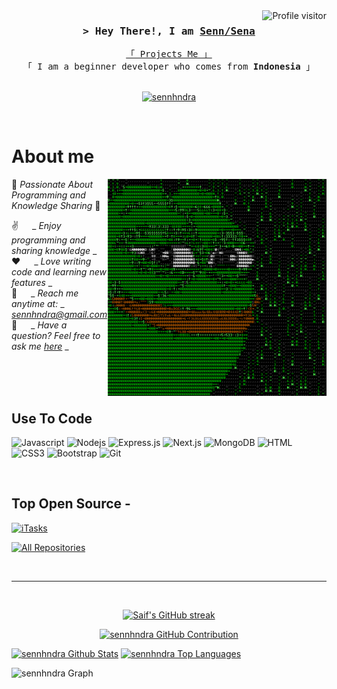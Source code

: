 <!--
<h2 align="center">
  Welcome to sennhndra World!
  <img src="https://media.giphy.com/media/hvRJCLFzcasrR4ia7z/giphy.gif" width="28">
</h2>
-->

<!--
<p align="center">
  <a href="https://github.com/sennhndra"><img src="https://readme-typing-svg.herokuapp.com/?lines=Self%20Taught%20Programmer;Front%20End%20Developer;1.5%2B%20years%20of%20coding%20experience;Always%20learning%20new%20things&center=true&width=380&height=45"></a>
</p>

 -->

<a href="https://komarev.com/ghpvc/?username=sennhndra">
  <img align="right" src="https://komarev.com/ghpvc/?username=sennhndra&label=Visitors&color=0e75b6&style=flat" alt="Profile visitor" />
</a>


<!-- Intro  -->
<h3 align="center">
        <samp>&gt; Hey There!, I am
                <b><a target="_blank" href="github.com/sennhndra">Senn/Sena</a></b>
        </samp>
</h3>


<p align="center"> 
  <samp>
    <a href="https://www.archive-ui.biz.id">「 Projects Me 」</a>
    <br>
    「 I am a beginner developer who comes from <b>Indonesia</b> 」
    <br>
    <br>
  </samp>
</p>

<p align="center">
 <a href="https://instagram.com/sennhndra" target="_blank">
  <img src="https://img.shields.io/badge/Instagram-fe4164?style=for-the-badge&logo=instagram&logoColor=white" alt="sennhndra" />
 </a> 
</p>
<br />

<!-- About Section -->
 # About me
 
<p>
 <img align="right" width="350" src="/assets/programmer.gif" alt="Coding gif" />

🌟 *Passionate About Programming and Knowledge Sharing* 🌟

✌️ &emsp; _ *Enjoy programming and sharing knowledge* _  
❤️ &emsp; _ *Love writing code and learning new features* _  
📧 &emsp; _ *Reach me anytime at:* _ [ *sennhndra@gmail.com* ](mailto:sennhndra@gmail.com)  
💬 &emsp; _ *Have a question? Feel free to ask me [here](https://github.com/sennhndra/sennhndra/issues)* _

</p>

<br/>
<br/>
<br/>

## Use To Code

![Javascript](https://img.shields.io/badge/Javascript-F0DB4F?style=for-the-badge&labelColor=black&logo=javascript&logoColor=F0DB4F)
![Nodejs](https://img.shields.io/badge/Nodejs-3C873A?style=for-the-badge&labelColor=black&logo=node.js&logoColor=3C873A)
![Express.js](https://img.shields.io/badge/Express.js-000000?style=for-the-badge&logo=express&logoColor=white)
![Next.js](https://img.shields.io/badge/Next.js-000000?style=for-the-badge&labelColor=white&logo=next.js&logoColor=000000)
![MongoDB](https://img.shields.io/badge/MongoDB-4EA94B?style=for-the-badge&logo=mongodb&logoColor=white)
![HTML](https://img.shields.io/badge/HTML5-E34F26?style=for-the-badge&logo=html5&logoColor=white)
![CSS3](https://img.shields.io/badge/CSS3-1572B6?style=for-the-badge&logo=css3&logoColor=white)
![Bootstrap](https://img.shields.io/badge/Bootstrap-563D7C?style=for-the-badge&logo=bootstrap&logoColor=white)
![Git](https://img.shields.io/badge/Git-F05032?style=for-the-badge&logo=git&logoColor=white)

<br/>

## Top Open Source -
[![iTasks](https://github-readme-stats.vercel.app/api/pin/?username=sennhndra&repo=Lilychanj-WhatsApp&border_color=7F3FBF&bg_color=0D1117&title_color=C9D1D9&text_color=8B949E&icon_color=7F3FBF)](https://github.com/TanakaDomp/Lilychanj-WhatsApp)

<p align="left">
  <a href="https://github.com/sennhndra?tab=repositories" target="_blank"><img alt="All Repositories" title="All Repositories" src="https://img.shields.io/badge/-All%20Repos-2962FF?style=for-the-badge&logo=koding&logoColor=white"/></a>
</p>

<br/>
<hr/>
<br/>

<p align="center">
  <a href="https://github.com/sennhndra">
    <img src="https://github-readme-streak-stats.herokuapp.com/?user=sennhndra&theme=radical&border=7F3FBF&background=0D1117" alt="Saif's GitHub streak"/>
  </a>
</p>

<p align="center">
  <a href="https://github.com/sennhndra">
    <img src="https://github-profile-summary-cards.vercel.app/api/cards/profile-details?username=sennhndra&theme=radical" alt="sennhndra GitHub Contribution"/>
  </a>
</p>

<a> 
    <a href="https://github.com/sennhndra"><img alt="sennhndra Github Stats" src="https://denvercoder1-github-readme-stats.vercel.app/api?username=sennhndra&show_icons=true&count_private=true&theme=react&border_color=7F3FBF&bg_color=0D1117&title_color=F85D7F&icon_color=F8D866" height="192px" width="49.5%"/></a>
  <a href="https://github.com/sennhndra"><img alt="sennhndra Top Languages" src="https://denvercoder1-github-readme-stats.vercel.app/api/top-langs/?username=sennhndra&langs_count=8&layout=compact&theme=react&border_color=7F3FBF&bg_color=0D1117&title_color=F85D7F&icon_color=F8D866" height="192px" width="49.5%"/></a>
  <br/>
</a>


![sennhndra Graph](https://github-readme-activity-graph.vercel.app/graph?username=sennhndra&custom_title=sennhndra%20GitHub%20Activity%20Graph&bg_color=0D1117&color=7F3FBF&line=7F3FBF&point=7F3FBF&area_color=FFFFFF&title_color=FFFFFF&area=true)
